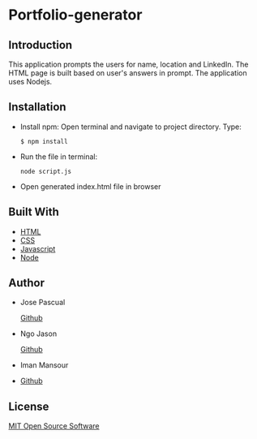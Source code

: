 # Portfolio-generator

## Introduction

This application prompts the users for name, location and LinkedIn. The HTML page is built based on user's answers in prompt. The application uses Nodejs.

## Installation

- Install npm: Open terminal and navigate to project directory. Type:

  `$ npm install`

- Run the file in terminal:

  `node script.js`

- Open generated index.html file in browser

## Built With

- [HTML](https://developer.mozilla.org/en-US/docs/Web/HTML)
- [CSS](https://developer.mozilla.org/en-US/docs/Web/CSS)
- [Javascript](https://developer.mozilla.org/en-US/docs/Web/JavaScript)
- [Node](https://nodejs.org/en/)

## Author

- Jose Pascual

  [Github](https://github.com/plotinusspascual)

- Ngo Jason

  [Github](https://github.com/jsncorn)

- Iman Mansour
- [Github](https://github.com/imanmansour86)

## License

[MIT Open Source Software](https://choosealicense.com/licenses/mit/)
